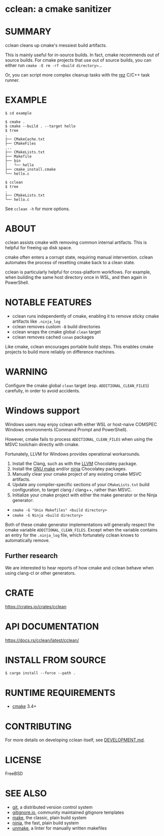 # cclean: a cmake sanitizer

# SUMMARY

cclean cleans up cmake's messiest build artifacts.

This is mainly useful for in-source builds. In fact, cmake recommends out of source builds. For cmake projects that use out of source builds, you can either run `cmake -E rm -rf <build directory>`...

Or, you can script more complex cleanup tasks with the [rez](https://github.com/mcandre/rez) C/C++ task runner.

# EXAMPLE

```console
$ cd example

$ cmake .
$ cmake --build . --target hello
$ tree
.
├── CMakeCache.txt
├── CMakeFiles
...
├── CMakeLists.txt
├── Makefile
├── bin
│   └── hello
├── cmake_install.cmake
└── hello.c

$ cclean
$ tree
.
├── CMakeLists.txt
└── hello.c
```

See `cclean -h` for more options.

# ABOUT

cclean assists cmake with removing common internal artifacts. This is helpful for freeing up disk space.

cmake often enters a corrupt state, requiring manual intervention. cclean automates the process of resetting cmake back to a clean state.

cclean is particularly helpful for cross-platform workflows. For example, when building the same host directory once in WSL, and then again in PowerShell.

# NOTABLE FEATURES

* cclean runs independently of cmake, enabling it to remove sticky cmake artifacts like `.ninja_log`
* cclean removes custom `-B` build directories
* cclean wraps the cmake global `clean` target
* cclean removes cached `conan` packages

Like cmake, cclean encourages portable build steps. This enables cmake projects to build more reliably on difference machines.

# WARNING

Configure the cmake global `clean` target (esp. `ADDITIONAL_CLEAN_FILES`) carefully, in order to avoid accidents.

# Windows support

Windows users may enjoy cclean with either WSL or host-naive COMSPEC Windows environments (Command Prompt and PowerShell).

However, cmake fails to process `ADDITIONAL_CLEAN_FILES` when using the MSVC toolchain directly with cmake.

Fortunately, LLVM for Windows provides operational workarounds.

1. Install the Clang, such as with the [LLVM](https://community.chocolatey.org/packages/llvm) Chocolatey package.
2. Install the [GNU make](https://community.chocolatey.org/packages/make) and/or [ninja](https://community.chocolatey.org/packages/ninja) Chocolatey packages.
2. Manually clear your cmake project of any existing cmake MSVC artifacts.
3. Update any compiler-specific sections of your `CMakeLists.txt` build configuration, to target clang / clang++, rather than MSVC.
4. Initialize your cmake project with either the make generator or the Ninja generator:

* `cmake -G "Unix Makefiles" <build directory>`
* `cmake -G Ninja <build directory>`

Both of these cmake generator implementations will generally respect the cmake variable `ADDITIONAL_CLEAN_FILES`. Except when the variable contains an entry for the `.ninja_log` file, which fortunately cclean knows to automatically remove.

## Further research

We are interested to hear reports of how cmake and cclean behave when using clang-cl or other generators.

# CRATE

https://crates.io/crates/cclean

# API DOCUMENTATION

https://docs.rs/cclean/latest/cclean/

# INSTALL FROM SOURCE

```console
$ cargo install --force --path .
```

# RUNTIME REQUIREMENTS

* [cmake](https://cmake.org/) 3.4+

# CONTRIBUTING

For more details on developing cclean itself, see [DEVELOPMENT.md](DEVELOPMENT.md).

# LICENSE

FreeBSD

# SEE ALSO

* [git](https://git-scm.com/), a distributed version control system
* [gitignore.io](https://www.toptal.com/developers/gitignore), community maintained gitignore templates
* [make](https://pubs.opengroup.org/onlinepubs/9699919799/utilities/make.html), the classic, plain build system
* [ninja](https://ninja-build.org/), the fast, plain build system
* [unmake](https://github.com/mcandre/unmake), a linter for manually written makefiles
